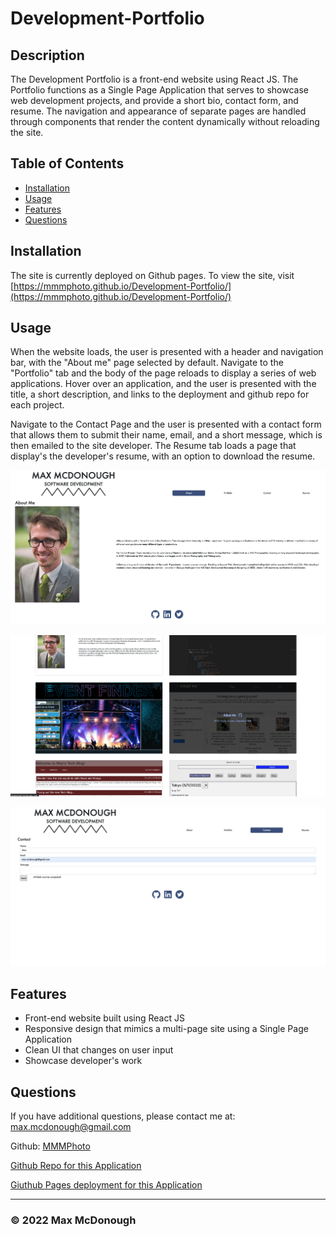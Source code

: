# Development-Portfolio

## Description

The Development Portfolio is a front-end website using React JS. The Portfolio functions as a Single Page Application that serves to showcase web development projects, and provide a short bio, contact form, and resume. The navigation and appearance of separate pages are handled through components that render the content dynamically without reloading the site.

## Table of Contents

- [Installation](#installation)
- [Usage](#usage)
- [Features](#features)
- [Questions](#questions)

## Installation

The site is currently deployed on Github pages. To view the site, visit [https://mmmphoto.github.io/Development-Portfolio/](https://mmmphoto.github.io/Development-Portfolio/)

## Usage

When the website loads, the user is presented with a header and navigation bar, with the "About me" page selected by default. Navigate to the "Portfolio" tab and the body of the page reloads to display a series of web applications. Hover over an application, and the user is presented with the title, a short description, and links to the deployment and github repo for each project.

Navigate to the Contact Page and the user is presented with a contact form that allows them to submit their name, email, and a short message, which is then emailed to the site developer. The Resume tab loads a page that display's the developer's resume, with an option to download the resume.

![Usage Screenshot 1](./images/Development-Portfolio-Screenshot1.png?raw=true)

![Usage Screenshot 2](./images/Development-Portfolio-Screenshot2.png?raw=true)
  
![Usage Screenshot 3](./images/Development-Portfolio-Screenshot3.png?raw=true)

## Features

- Front-end website built using React JS
- Responsive design that mimics a multi-page site using a Single Page Application
- Clean UI that changes on user input
- Showcase developer's work

## Questions

If you have additional questions, please contact me at: max.mcdonough@gmail.com

Github: [MMMPhoto](https://github.com/MMMPhoto)
  
[Github Repo for this Application](https://github.com/MMMPhoto/Development-Portfolio)

[Giuthub Pages deployment for this Application](https://mmmphoto.github.io/Development-Portfolio/)

--------------------------------------

### &copy; 2022 Max McDonough
